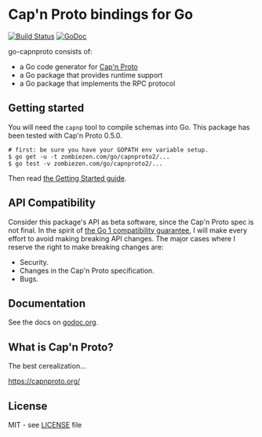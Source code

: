 # Cap'n Proto bindings for Go

[![Build Status](https://travis-ci.org/zombiezen/go-capnproto2.svg?branch=master)](https://travis-ci.org/zombiezen/go-capnproto2)
[![GoDoc](https://godoc.org/zombiezen.com/go/capnproto2?status.svg)][godoc]

go-capnproto consists of:
- a Go code generator for [Cap'n Proto][capnproto]
- a Go package that provides runtime support
- a Go package that implements the RPC protocol

## Getting started

You will need the `capnp` tool to compile schemas into Go.  This package has
been tested with Cap'n Proto 0.5.0.

```
# first: be sure you have your GOPATH env variable setup.
$ go get -u -t zombiezen.com/go/capnproto2/...
$ go test -v zombiezen.com/go/capnproto2/...
```

Then read [the Getting Started guide][gettingstarted].

## API Compatibility

Consider this package's API as beta software, since the Cap'n Proto spec is not
final.  In the spirit of [the Go 1 compatibility guarantee][gocompat], I will
make every effort to avoid making breaking API changes.  The major cases where I
reserve the right to make breaking changes are:

- Security.
- Changes in the Cap'n Proto specification.
- Bugs.

## Documentation

See the docs on [godoc.org][godoc].

## What is Cap'n Proto?

The best cerealization...

https://capnproto.org/

## License

MIT - see [LICENSE][license] file

[capnproto]: https://capnproto.org/
[gettingstarted]: https://github.com/zombiezen/go-capnproto2/wiki/Getting-Started
[gocompat]: https://golang.org/doc/go1compat
[godoc]: https://godoc.org/zombiezen.com/go/capnproto2
[license]: https://github.com/zombiezen/go-capnproto2/blob/master/LICENSE
